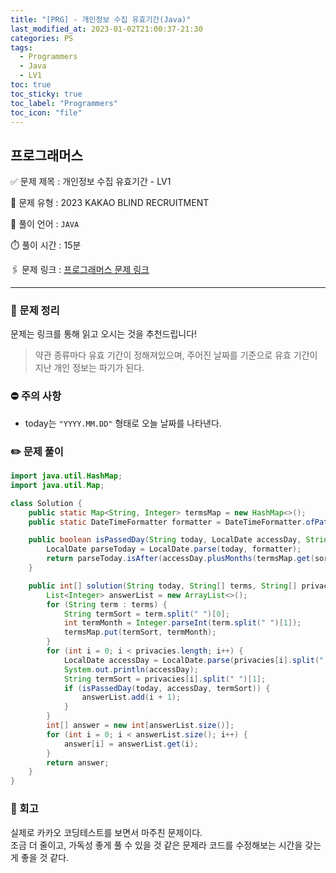```yaml
---
title: "[PRG] - 개인정보 수집 유효기간(Java)"
last_modified_at: 2023-01-02T21:00:37-21:30
categories: PS
tags:
  - Programmers
  - Java
  - LV1
toc: true
toc_sticky: true
toc_label: "Programmers"
toc_icon: "file"
---
```

## 프로그래머스

✅ 문제 제목 : 개인정보 수집 유효기간 - LV1

🔔 문제 유형 : 2023 KAKAO BLIND RECRUITMENT

💬 풀이 언어 : `JAVA`

⏱️ 풀이 시간 : 15분

🖇️ 문제 링크 : [프로그래머스 문제 링크](https://school.programmers.co.kr/learn/courses/30/lessons/150370)

---

### 💬 문제 정리

문제는 링크를 통해 읽고 오시는 것을 추천드립니다!

> 약관 종류마다 유효 기간이 정해져있으며, 주어진 날짜를 기준으로 유효 기간이 지난 개인 정보는 파기가 된다.

### ⛔️ 주의 사항
- today는 `"YYYY.MM.DD"` 형태로 오늘 날짜를 나타낸다.

### ✏️ 문제 풀이
```java
import java.util.HashMap;
import java.util.Map;

class Solution {
    public static Map<String, Integer> termsMap = new HashMap<>();
    public static DateTimeFormatter formatter = DateTimeFormatter.ofPattern("yyyy.MM.dd");

    public boolean isPassedDay(String today, LocalDate accessDay, String sort) {
        LocalDate parseToday = LocalDate.parse(today, formatter);
        return parseToday.isAfter(accessDay.plusMonths(termsMap.get(sort))) || parseToday.isEqual(accessDay.plusMonths(termsMap.get(sort)));
    }

    public int[] solution(String today, String[] terms, String[] privacies) {
        List<Integer> answerList = new ArrayList<>();
        for (String term : terms) {
            String termSort = term.split(" ")[0];
            int termMonth = Integer.parseInt(term.split(" ")[1]);
            termsMap.put(termSort, termMonth);
        }
        for (int i = 0; i < privacies.length; i++) {
            LocalDate accessDay = LocalDate.parse(privacies[i].split(" ")[0], formatter);
            System.out.println(accessDay);
            String termSort = privacies[i].split(" ")[1];
            if (isPassedDay(today, accessDay, termSort)) {
                answerList.add(i + 1);
            }
        }
        int[] answer = new int[answerList.size()];
        for (int i = 0; i < answerList.size(); i++) {
            answer[i] = answerList.get(i);
        }
        return answer;
    }
}
```

### 🤔 회고
실제로 카카오 코딩테스트를 보면서 마주친 문제이다.<br>
조금 더 줄이고, 가독성 좋게 풀 수 있을 것 같은 문제라 코드를 수정해보는 시간을 갖는게 좋을 것 같다.